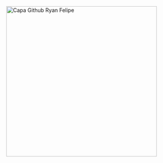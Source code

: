 <div>
       <img src="file:///C:/Users/ladyl/Downloads/Capa%20Github%20(1).png" min-width="400px" max-width="400px" width="400px" align="center" alt="Capa Github Ryan Felipe">
</div>

<div id='Texto'>
       <h1></h1>
</div>
